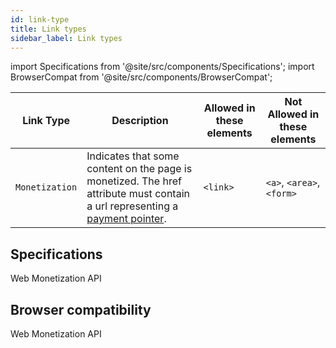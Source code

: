 ```yaml
---
id: link-type
title: Link types
sidebar_label: Link types
---
```

import Specifications from '@site/src/components/Specifications';
import BrowserCompat from '@site/src/components/BrowserCompat';

| Link Type      | Description | Allowed in these elements | Not Allowed in these elements |
| ----------- | ----------- | -------- | -------- |
| `Monetization`      | Indicates that some content on the page is monetized.  The href attribute must contain a url representing a [payment pointer](https://paymentpointers.org/).       |  `<link>`| `<a>`, `<area>`, `<form>` |

## Specifications

<Specifications link="link-type-monetization">Web Monetization API</Specifications>

## Browser compatibility

<BrowserCompat data="linktypes.json">Web Monetization API</BrowserCompat>
